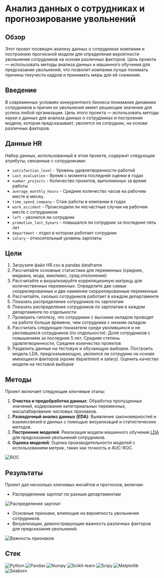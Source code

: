 # Анализ данных о сотрудниках и прогнозирование увольнений

## Обзор

Этот проект посвящен анализу данных о сотрудниках компании и построению прогнозной модели для определения вероятности увольнения сотрудников на основе различных факторов. Цель проекта — использовать методы анализа данных и машинного обучения для предсказания увольнений, что позволит компании лучше понимать причины текучести кадров и принимать меры для её снижения.

## Введение

В современных условиях конкурентного бизнеса понимание динамики сотрудников и причин их увольнения имеет решающее значение для успеха любой организации. Цель этого проекта — использовать методы науки о данных для анализа данных о сотрудниках и построения модели, которая предсказывает, уволится ли сотрудник, на основе различных факторов.

## Данные HR

Набор данных, использованный в этом проекте, содержит следующие атрибуты, связанные с сотрудниками:
 - `satisfaction_level` - Уровень удовлетворенности работой
 - `Last_evaluation` - Время с момента последней оценки в годах
 - `number_projects` - Количество проектов, выполненных за время работы
 - `average_monthly_hours` - Среднее количество часов на рабочем месте в месяц
 - `time_spend_company` - Стаж работы в компании в годах
 - `work_accident` - Происходили ли несчастные случаи на рабочем месте с сотрудником
 - `left` - уволился ли сотрудник
 - `promotion_last_5years` - повышался ли сотрудник за последние пять лет
 - `department` - отдел в котором работает сотрудник
 - `salary` - относительный уровень зарплаты

## Цели

1. Загрузите файл HR.csv в pandas dataframe
2. Рассчитайте основные статистики для переменных (среднее, медиана, мода, мин/макс, сред.отклонение)
3. Рассчитайте и визуализируйте корреляционную матрицу для количественных переменных. Определите две самые скоррелированные и две наименее скоррелированные переменные.
4. Рассчитайте, сколько сотрудников работает в каждом департаменте
5. Показать распределение сотрудников по зарплатам
6. Показать распределение сотрудников по зарплатам в каждом департаменте по отдельности
7. Проверить гипотезу, что сотрудники с высоким окладом проводят на работе больше времени, чем сотрудники с низким окладом
8. Рассчитать следующие показатели среди уволившихся и не уволившихся сотрудников (по отдельности): Доля сотрудников с повышением за последние 5 лет, Средняя степень удовлетворенности, Среднее количество проектов
9. Разделить данные на тестовую и обучающую выборки. Построить модель LDA, предсказывающую, уволился ли сотрудник на основе имеющихся факторов (кроме department и salary). Оценить качество модели на тестовой выборке

## Методы

Проект включает следующие ключевые этапы:
1. **Очистка и предобработка данных**: Обработка пропущенных значений, кодирование категориальных переменных, масштабирование числовых признаков.
2. **Разведочный анализ данных (EDA)**: Выявление закономерностей и взаимосвязей в данных с помощью визуализаций и статистических методов.
3. **Построение моделей**: Реализация модели машинного обучения [LDA](https://scikit-learn.org/stable/modules/lda_qda.html) для предсказания увольнений сотрудников.
4. **Оценка моделей**: Оценка производительности моделей с использованием метрик, таких как точность и AUC-ROC.

![ROC](https://imgur.com/S7M6SDW.png)

## Результаты

Проект дал несколько ключевых инсайтов и прогнозов, включая:
- Распределение зарплат по разным департаментам

![Распределение зарплат](https://imgur.com/vwCflQy.png)

- Основные признаки, влияющие на вероятность увольнения сотрудников.
- Визуализации, демонстрирующие важность различных факторов для предсказания увольнений.

![Важность признаков](https://imgur.com/WZdHkcL.png)

## Стек

![Python](https://img.shields.io/badge/-Python-333?style=flat&logo=python)
![Pandas](https://img.shields.io/badge/-Pandas-333?style=flat&logo=pandas)
![Numpy](https://img.shields.io/badge/-Numpy-333?style=flat&logo=numpy)
![Scikit-learn](https://img.shields.io/badge/-Scikit--learn-333?style=flat&logo=scikit-learn)
![Scipy](https://img.shields.io/badge/-Scipy-333?style=flat&logo=Scipy)
![Matplotlib](https://img.shields.io/badge/-Matplotlib-333?style=flat&logo=matplotlib)
![Seaborn](https://img.shields.io/badge/-Seaborn-333?style=flat&logo=Seaborn)

